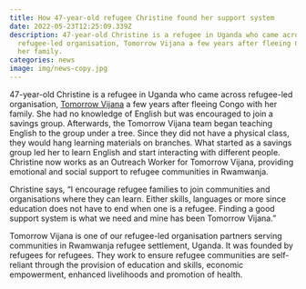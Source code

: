 ```yaml
---
title: How 47-year-old refugee Christine found her support system
date: 2022-05-23T12:25:09.339Z
description: 47-year-old Christine is a refugee in Uganda who came across
  refugee-led organisation, Tomorrow Vijana a few years after fleeing Congo with
  her family.
categories: news
image: img/news-copy.jpg
---
```

47-year-old Christine is a refugee in Uganda who came across refugee-led organisation, [Tomorrow Vijana](http://www.tomorrowvijana.org/) a few years after fleeing Congo with her family. She had no knowledge of English but was encouraged to join a savings group. Afterwards, the Tomorrow Vijana team began teaching English to the group under a tree. Since they did not have a physical class, they would hang learning materials on branches. What started as a savings group led her to learn English and start interacting with different people. Christine now works as an Outreach Worker for Tomorrow Vijana, providing emotional and social support to refugee communities in Rwamwanja. 

Christine says, “I encourage refugee families to join communities and organisations where they can learn. Either skills, languages or more since education does not have to end when one is a refugee. Finding a good support system is what we need and mine has been Tomorrow Vijana.”

Tomorrow Vijana is one of our refugee-led organisation partners serving communities in Rwamwanja refugee settlement, Uganda. It was founded by  refugees for refugees. They work to ensure refugee communities are self-reliant through the provision of education and skills, economic empowerment, enhanced livelihoods and promotion of health.